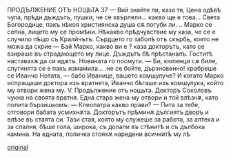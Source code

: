 ﻿ПРОДЪЛЖЕНИЕ ОТЪ НОЩЬТА
37
— Вий знайте ли, каза тя, Цена одѣвѣ чула, прѣди дъждътъ, пушки, че се хвърлели... какво ще е това... Света Богородице, пакъ нѣкоя християнска душа сѫ погуби ли. ..
Марко се сепна, лицето му се промѣни. Нѣкакво прѣдчувствие му каза, че се е случило пѣщо съ Кралйчътъ. Сърдцето го заболѣ отъ скърбь, която не можа да скрие
— Бай Марко, какво ви е ? каза докторътъ, като се взираше въ страдающето му лице.
Дъждътъ бѣ прѣстаналъ. Гоститѣ наставахѫ да си идѫтъ. Новината го посмути.
— Би, кюпенци сѫ биле, слугинята се е пакъ измамила... .не се бойте, дързновенно! храбреше се Иванчо Нотата, — бабо Иванице, вашето комшулуче? И когато Марко испращаше доктора изъ вратнята, Иванчо бѣгаше изъ комшулука, който му отвори жена му.
V.
Продължение отъ нощьта.
Докторъ Соколовъ чукна на своята вратня.
Една стара жена му отвори и той влѣзнѫ, като попита бързишкомъ:
— Клеопатра какво прави?
— Пита за тебе, отговори бабата усмихнѫта.
Докторътъ прѣминѫ дългиятъ дворъ и влѣзе въ стаята си. Тази стая, която му служеше за работа, за аптека и за спалня, бѣше гола, широка, съ долапи въ стѣнитѣ и съ дълбока камина. На едната, поличка стояхѫ наредени всичкитѣ му лѣ

[original](images/048.jpg)